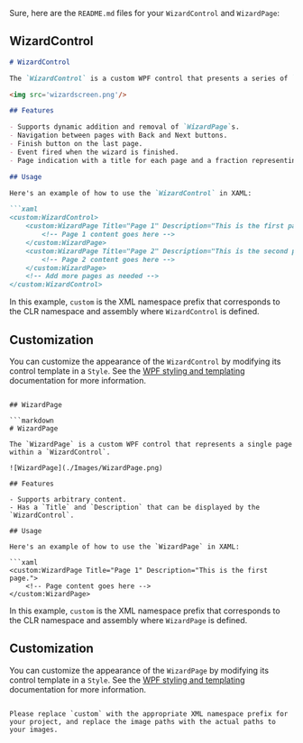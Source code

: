﻿Sure, here are the `README.md` files for your `WizardControl` and `WizardPage`:

## WizardControl

```markdown
# WizardControl

The `WizardControl` is a custom WPF control that presents a series of `WizardPage`s to assist the user in performing a task or series of tasks.

<img src='wizardscreen.png'/>

## Features

- Supports dynamic addition and removal of `WizardPage`s.
- Navigation between pages with Back and Next buttons.
- Finish button on the last page.
- Event fired when the wizard is finished.
- Page indication with a title for each page and a fraction representing the current page number out of the total number of pages.

## Usage

Here's an example of how to use the `WizardControl` in XAML:

```xaml
<custom:WizardControl>
    <custom:WizardPage Title="Page 1" Description="This is the first page.">
        <!-- Page 1 content goes here -->
    </custom:WizardPage>
    <custom:WizardPage Title="Page 2" Description="This is the second page.">
        <!-- Page 2 content goes here -->
    </custom:WizardPage>
    <!-- Add more pages as needed -->
</custom:WizardControl>
```

In this example, `custom` is the XML namespace prefix that corresponds to the CLR namespace and assembly where `WizardControl` is defined.

## Customization

You can customize the appearance of the `WizardControl` by modifying its control template in a `Style`. See the [WPF styling and templating](https://docs.microsoft.com/en-us/dotnet/desktop/wpf/fundamentals/styling-templating?view=netframeworkdesktop-4.8) documentation for more information.
```

## WizardPage

```markdown
# WizardPage

The `WizardPage` is a custom WPF control that represents a single page within a `WizardControl`.

![WizardPage](./Images/WizardPage.png)

## Features

- Supports arbitrary content.
- Has a `Title` and `Description` that can be displayed by the `WizardControl`.

## Usage

Here's an example of how to use the `WizardPage` in XAML:

```xaml
<custom:WizardPage Title="Page 1" Description="This is the first page.">
    <!-- Page content goes here -->
</custom:WizardPage>
```

In this example, `custom` is the XML namespace prefix that corresponds to the CLR namespace and assembly where `WizardPage` is defined.

## Customization

You can customize the appearance of the `WizardPage` by modifying its control template in a `Style`. See the [WPF styling and templating](https://docs.microsoft.com/en-us/dotnet/desktop/wpf/fundamentals/styling-templating?view=netframeworkdesktop-4.8) documentation for more information.
```

Please replace `custom` with the appropriate XML namespace prefix for your project, and replace the image paths with the actual paths to your images.